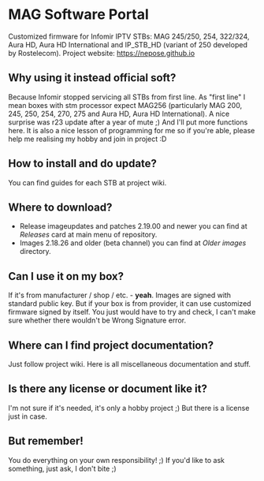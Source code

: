 # MAG Software Portal
Customized firmware for Infomir IPTV STBs: MAG 245/250, 254, 322/324, Aura HD, Aura HD International and IP_STB_HD (variant of 250 developed by Rostelecom). Project website: https://nepose.github.io

## Why using it instead official soft?
Because Infomir stopped servicing all STBs from first line. As "first line" I mean boxes with stm processor expect MAG256 (particularly MAG 200, 245, 250, 254, 270, 275 and Aura HD, Aura HD International). A nice surprise was r23 update after a year of mute ;) And I'll put more functions here. It is also a nice lesson of programming for me so if you're able, please help me realising my hobby and join in project :D

## How to install and do update?
You can find guides for each STB at project wiki.

## Where to download?
* Release imageupdates and patches 2.19.00 and newer you can find at *Releases* card at main menu of repository.
* Images 2.18.26 and older (beta channel) you can find at *Older images* directory.

## Can I use it on my box?
If it's from manufacturer / shop / etc. - **yeah**. Images are signed with standard public key. But if your box is from provider, it can use customized firmware signed by itself. You just would have to try and check, I can't make sure whether there wouldn't be Wrong Signature error.

## Where can I find project documentation?
Just follow project wiki. Here is all miscellaneous documentation and stuff.

## Is there any license or document like it?
I'm not sure if it's needed, it's only a hobby project ;) But there is a license just in case.

## But remember!
You do everything on your own responsibility! ;) If you'd like to ask something, just ask, I don't bite ;)